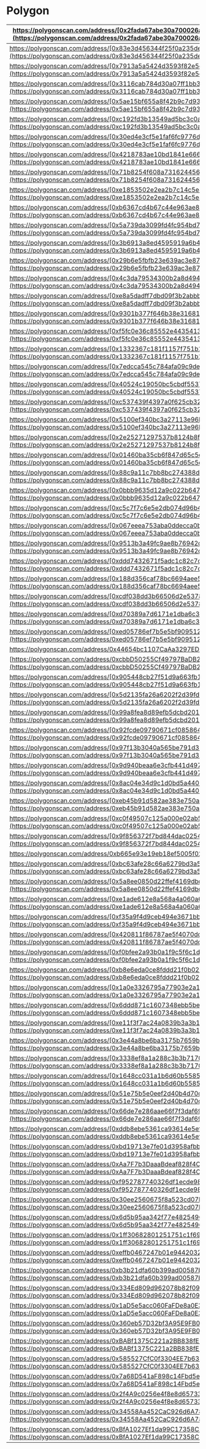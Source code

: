 # Polygon

| https://polygonscan.com/address/[0x2fada67abe30a700026a4f5f6a6cf80c978a90cf](https://polygonscan.com/address/0x2fada67abe30a700026a4f5f6a6cf80c978a90cf)  | AaveAdapter                                  |
| --------------------------------------------------------------------------------------------------------------------------------------------------------- | -------------------------------------------- |
| https://polygonscan.com/address/[0x83e3d456344f25f0a235de5d2f6c193c983e9d36](https://polygonscan.com/address/0x83e3d456344f25f0a235de5d2f6c193c983e9d36)  | AaveDebtPositionLib                          |
| https://polygonscan.com/address/[0x7913a5a5424d3593f82e5eeb78008a3b8c719afe](https://polygonscan.com/address/0x7913a5a5424d3593f82e5eeb78008a3b8c719afe)  | AaveDebtPositionParser                       |
| https://polygonscan.com/address/[0x3116cab784d30a07ff1bb370222290160a9eba1f](https://polygonscan.com/address/0x3116cab784d30a07ff1bb370222290160a9eba1f)  | AavePriceFeed                                |
| https://polygonscan.com/address/[0x5ae15bf655a8f42b9c7d93e64f4476ec1da248f8](https://polygonscan.com/address/0x5ae15bf655a8f42b9c7d93e64f4476ec1da248f8)  | AddressListRegistry                          |
| https://polygonscan.com/address/[0xc192fd3b13549ad5bc3c0a0118a29556d0cdd482](https://polygonscan.com/address/0xc192fd3b13549ad5bc3c0a0118a29556d0cdd482)  | AllowedAdapterIncomingAssetsPolicy           |
| https://polygonscan.com/address/[0x30ed4e3cf5e1faf6fc9776d256d535f3470bb710](https://polygonscan.com/address/0x30ed4e3cf5e1faf6fc9776d256d535f3470bb710)  | AllowedAdaptersPerManagerPolicy              |
| https://polygonscan.com/address/[0x4218783ae10bd1841e6664cf048ac295d8d27a4a](https://polygonscan.com/address/0x4218783ae10bd1841e6664cf048ac295d8d27a4a)  | AllowedAdaptersPolicy                        |
| https://polygonscan.com/address/[0x71b8254f608a73162445655ff2f07ccb1586b3b6](https://polygonscan.com/address/0x71b8254f608a73162445655ff2f07ccb1586b3b6)  | AllowedAssetsForRedemptionPolicy             |
| https://polygonscan.com/address/[0xe1853502e2ea2b7c14c5e89169c63065f5a459ff](https://polygonscan.com/address/0xe1853502e2ea2b7c14c5e89169c63065f5a459ff)  | AllowedDepositRecipientsPolicy               |
| https://polygonscan.com/address/[0xb6367cd4b67c44e963ae81e9c1757a1c08ede28c](https://polygonscan.com/address/0xb6367cd4b67c44e963ae81e9c1757a1c08ede28c)  | AllowedExternalPositionTypesPerManagerPolicy |
| https://polygonscan.com/address/[0x5a739da3099fd4fc954bd764099fc000da76d8e7](https://polygonscan.com/address/0x5a739da3099fd4fc954bd764099fc000da76d8e7)  | AllowedExternalPositionTypesPolicy           |
| https://polygonscan.com/address/[0x3b6913a8ed4595919a6b4a9022208cede20194bd](https://polygonscan.com/address/0x3b6913a8ed4595919a6b4a9022208cede20194bd)  | AllowedSharesTransferRecipientsPolicy        |
| https://polygonscan.com/address/[0x29b6e5fbfb23e639ac3e87766a2866886099c781](https://polygonscan.com/address/0x29b6e5fbfb23e639ac3e87766a2866886099c781)  | ArbitraryLoanFixedInterestModule             |
| https://polygonscan.com/address/[0x4c3da79534300b2a8d494ebfe7a0aee28367c2e7](https://polygonscan.com/address/0x4c3da79534300b2a8d494ebfe7a0aee28367c2e7)  | ArbitraryLoanPositionLib                     |
| https://polygonscan.com/address/[0xe8a5dadff7dbd09f3b2abbb09643ba67f1860131](https://polygonscan.com/address/0xe8a5dadff7dbd09f3b2abbb09643ba67f1860131)  | ArbitraryLoanPositionParser                  |
| https://polygonscan.com/address/[0x9301b377f646b38e31681cc5c35f364385e4121d](https://polygonscan.com/address/0x9301b377f646b38e31681cc5c35f364385e4121d)  | ArbitraryLoanTotalNominalDeltaOracleModule   |
| https://polygonscan.com/address/[0xf5fc0e36c85552e44354132d188c33d9361eb441](https://polygonscan.com/address/0xf5fc0e36c85552e44354132d188c33d9361eb441)  | ComptrollerLib                               |
| https://polygonscan.com/address/[0x1332367c181f1157f751b160187dcaa219706bf2](https://polygonscan.com/address/0x1332367c181f1157f751b160187dcaa219706bf2)  | CumulativeSlippageTolerancePolicy            |
| https://polygonscan.com/address/[0x7edcca545c784afa09c9decd5fff23057506da4b](https://polygonscan.com/address/0x7edcca545c784afa09c9decd5fff23057506da4b)  | CurveExchangeAdapter                         |
| https://polygonscan.com/address/[0x40524c19050bc5cbdf55375b27e3d6ebc5ce9c65](https://polygonscan.com/address/0x40524c19050bc5cbdf55375b27e3d6ebc5ce9c65)  | CurveLiquidityAdapter                        |
| https://polygonscan.com/address/[0xc537439f4397a0f625cb323f90bf87397da92fcf](https://polygonscan.com/address/0xc537439f4397a0f625cb323f90bf87397da92fcf)  | CurvePriceFeed                               |
| https://polygonscan.com/address/[0x5100ef340bc3a27113e96b9571e784e89fc49114](https://polygonscan.com/address/0x5100ef340bc3a27113e96b9571e784e89fc49114)  | DepositWrapper                               |
| https://polygonscan.com/address/[0x2e25271297537b8124b8f883a92ffd95c4032733](https://polygonscan.com/address/0x2e25271297537b8124b8f883a92ffd95c4032733)  | Dispatcher                                   |
| https://polygonscan.com/address/[0x01460ba35cb6f847d65c5eee124e7e9e10055f16](https://polygonscan.com/address/0x01460ba35cb6f847d65c5eee124e7e9e10055f16)  | EntranceRateBurnFee                          |
| https://polygonscan.com/address/[0x88c9a11c7bb8bc274388d0db864ab87c14fb78b8](https://polygonscan.com/address/0x88c9a11c7bb8bc274388d0db864ab87c14fb78b8)  | EntranceRateDirectFee                        |
| https://polygonscan.com/address/[0x0bbb9635d12a9c022b647f379224d88874d37879](https://polygonscan.com/address/0x0bbb9635d12a9c022b647f379224d88874d37879)  | ExitRateBurnFee                              |
| https://polygonscan.com/address/[0xc5c7f7c6e5e2db074d96b440d30d7aab2c99b848](https://polygonscan.com/address/0xc5c7f7c6e5e2db074d96b440d30d7aab2c99b848)  | ExitRateDirectFee                            |
| https://polygonscan.com/address/[0x067eeea753aba0ddecca0b80bbb8b7572bf6580d](https://polygonscan.com/address/0x067eeea753aba0ddecca0b80bbb8b7572bf6580d)  | ExternalPositionFactory                      |
| https://polygonscan.com/address/[0x9513b3a49fc9ae8b76942c94fb6f660c41fd7f47](https://polygonscan.com/address/0x9513b3a49fc9ae8b76942c94fb6f660c41fd7f47)  | ExternalPositionManager                      |
| https://polygonscan.com/address/[0xddd7432671f5adc1c82c7c875624c1b0bc461deb](https://polygonscan.com/address/0xddd7432671f5adc1c82c7c875624c1b0bc461deb)  | FeeManager                                   |
| https://polygonscan.com/address/[0x188d356caf78bc6694aee5969fde99a9d612284f](https://polygonscan.com/address/0x188d356caf78bc6694aee5969fde99a9d612284f)  | FundDeployer                                 |
| https://polygonscan.com/address/[0xcdf038dd3b66506d2e5378aee185b2f0084b7a33](https://polygonscan.com/address/0xcdf038dd3b66506d2e5378aee185b2f0084b7a33)  | FundValueCalculator                          |
| https://polygonscan.com/address/[0xd70389a7d6171e1dba6c3df4db7331811fd93f08](https://polygonscan.com/address/0xd70389a7d6171e1dba6c3df4db7331811fd93f08)  | FundValueCalculatorRouter                    |
| https://polygonscan.com/address/[0xed05786ef7b5e5bf909512f0ad46eb8f22cdc4ca](https://polygonscan.com/address/0xed05786ef7b5e5bf909512f0ad46eb8f22cdc4ca)  | GasRelayPaymasterFactory                     |
| https://polygonscan.com/address/0x44654bc1107CaAa3297ED5CCb70d9cdB445f5592                                                                                | GasRelayPaymasterLib                         |
| [https://polygonscan.com/address/0xcbbD50255Cf49797BaDB28cE625a4ea217C67A64](https://polygonscan.com/address/0xcbbD50255Cf49797BaDB28cE625a4ea217C67A64)  | GlobalConfigLib                              |
| https://polygonscan.com/address/[0x905448cb27f51d9a663fb18d57d76c49d19be837](https://polygonscan.com/address/0x905448cb27f51d9a663fb18d57d76c49d19be837)  | GlobalConfigProxy                            |
| https://polygonscan.com/address/[0x5d2135fa26a6202f2d39fdba61bcf53bb04b8434](https://polygonscan.com/address/0x5d2135fa26a6202f2d39fdba61bcf53bb04b8434)  | IdleAdapter                                  |
| https://polygonscan.com/address/[0x99a8fea8d89efb5dcbd201688d6d62ae78740a58](https://polygonscan.com/address/0x99a8fea8d89efb5dcbd201688d6d62ae78740a58)  | IdlePriceFeed                                |
| https://polygonscan.com/address/[0x92fcde09790671cf085864182b9670c77da0884b](https://polygonscan.com/address/0x92fcde09790671cf085864182b9670c77da0884b)  | IntegrationManager                           |
| https://polygonscan.com/address/[0x97f13b3040a565be791d331b0edd4b1b58dbd843](https://polygonscan.com/address/0x97f13b3040a565be791d331b0edd4b1b58dbd843)  | ManagementFee                                |
| https://polygonscan.com/address/[0x9d940beaa6e3cfb441d49787fdf1db18d7f8251e](https://polygonscan.com/address/0x9d940beaa6e3cfb441d49787fdf1db18d7f8251e)  | MinAssetBalancesPostRedemptionPolicy         |
| https://polygonscan.com/address/[0x8ac04e34d9c1d0bd5a440157538cc6fbb0dbbc9a](https://polygonscan.com/address/0x8ac04e34d9c1d0bd5a440157538cc6fbb0dbbc9a)  | MinMaxInvestmentPolicy                       |
| https://polygonscan.com/address/[0xeb45b91d582ae383e750a1626a97f854a9df19a3](https://polygonscan.com/address/0xeb45b91d582ae383e750a1626a97f854a9df19a3)  | MinSharesSupplyFee                           |
| https://polygonscan.com/address/[0xc0f49507c125a000e02ab58c22be9764e2abab99](https://polygonscan.com/address/0xc0f49507c125a000e02ab58c22be9764e2abab99)  | OnlyRemoveDustExternalPositionPolicy         |
| https://polygonscan.com/address/[0x9f856372f7bd844dac0254c7859b117259b5c9d2](https://polygonscan.com/address/0x9f856372f7bd844dac0254c7859b117259b5c9d2)  | OnlyUntrackDustOrPricelessAssetsPolicy       |
| https://polygonscan.com/address/0xb665e93e19eb18ef5005f0296d4693e3154ab0df                                                                                | ParaSwapV5Adapter                            |
| https://polygonscan.com/address/[0xbc63afe28c66a6279bd3a55a4d0d3ab61f479bdf](https://polygonscan.com/address/0xbc63afe28c66a6279bd3a55a4d0d3ab61f479bdf)  | PerformanceFee                               |
| https://polygonscan.com/address/[0x5a8ee0850d22ffef4169dbd348c1b0d7d5f5546f](https://polygonscan.com/address/0x5a8ee0850d22ffef4169dbd348c1b0d7d5f5546f)  | PolicyManager                                |
| https://polygonscan.com/address/[0xe1ade612e8a568a4a060a60a22f890171d3dc63b](https://polygonscan.com/address/0xe1ade612e8a568a4a060a60a22f890171d3dc63b)  | PoolTogetherV4Adapter                        |
| https://polygonscan.com/address/[0xf35a9f4d9ceb494e3671bb79f7532607c1682f69](https://polygonscan.com/address/0xf35a9f4d9ceb494e3671bb79f7532607c1682f69)  | PoolTogetherV4PriceFeed                      |
| https://polygonscan.com/address/[0x420811f86787ae5f4070dcf85c74d8a5a2aaad5b](https://polygonscan.com/address/0x420811f86787ae5f4070dcf85c74d8a5a2aaad5b)  | ProtocolFeeReserveLib                        |
| https://polygonscan.com/address/[0xf0bfee2a93b0a1f9c5f6c1d731a6cf1308d68b2d](https://polygonscan.com/address/0xf0bfee2a93b0a1f9c5f6c1d731a6cf1308d68b2d)  | ProtocolFeeReserveProxy                      |
| https://polygonscan.com/address/[0xb8e6eda0ce8fddd21f0b0268a43a57b9296e23d5](https://polygonscan.com/address/0xb8e6eda0ce8fddd21f0b0268a43a57b9296e23d5)  | ProtocolFeeTracker                           |
| https://polygonscan.com/address/[0x1a0e3326795a77903e2a11790bd702ebb29b8944](https://polygonscan.com/address/0x1a0e3326795a77903e2a11790bd702ebb29b8944)  | SharesSplitterFactory                        |
| https://polygonscan.com/address/[0x6ddd871c1607348ebb5be250f882255390166519](https://polygonscan.com/address/0x6ddd871c1607348ebb5be250f882255390166519)  | UintListRegistry                             |
| https://polygonscan.com/address/[0xe11f3f7ac24a0839b3a3b13bd7eb5bc5e65e2483](https://polygonscan.com/address/0xe11f3f7ac24a0839b3a3b13bd7eb5bc5e65e2483)  | UniswapV3Adapter                             |
| https://polygonscan.com/address/[0x3e44a8be6ba3175b7659b66a4ef35a48db755e6e](https://polygonscan.com/address/0x3e44a8be6ba3175b7659b66a4ef35a48db755e6e)  | UniswapV3LiquidityPositionLib                |
| https://polygonscan.com/address/[0x3338ef8a1a288c3b3b71708e85c7809b46c06776](https://polygonscan.com/address/0x3338ef8a1a288c3b3b71708e85c7809b46c06776)  | UniswapV3LiquidityPositionParser             |
| https://polygonscan.com/address/[0x1648cc031a1b6d60b5585ae21dae507a69d2b17b](https://polygonscan.com/address/0x1648cc031a1b6d60b5585ae21dae507a69d2b17b)  | UnpermissionedActionsWrapper                 |
| https://polygonscan.com/address/[0x51e75b5e0eef2d40b4d70c5daa2666e1ea30f0bd](https://polygonscan.com/address/0x51e75b5e0eef2d40b4d70c5daa2666e1ea30f0bd)  | UsdEthSimulatedAggregator                    |
| https://polygonscan.com/address/[0x66de7e286aae66f7f3daf693c22d16eea48a0f45](https://polygonscan.com/address/0x66de7e286aae66f7f3daf693c22d16eea48a0f45)  | ValueInterpreter                             |
| https://polygonscan.com/address/[0xddb8ebe5361ca93614e5efb34049e842912e1612](https://polygonscan.com/address/0xddb8ebe5361ca93614e5efb34049e842912e1612)  | VaultLib                                     |
| [https://polygonscan.com/address/0xbd19713e7fe01d3958afbb4fb5b3802a0d53605c](https://polygonscan.com/address/0xbd19713e7fe01d3958afbb4fb5b3802a0d53605c)  | BalancerV2GaugeTokenPriceFeed                |
| [https://polygonscan.com/address/0xAa7F7b3DaaaBdeaf828f4C489379160B034d125B](https://polygonscan.com/address/0xAa7F7b3DaaaBdeaf828f4C489379160B034d125B)  | BalancerV2LiquidityAdapter                   |
| [https://polygonscan.com/address/0xf952787740326df1ecde980969782916f9583719](https://polygonscan.com/address/0xf952787740326df1ecde980969782916f9583719)  | BalancerV2StablePoolPriceFeed                |
| [https://polygonscan.com/address/0x30ee2560675f8a523cd07b109fcb472a54b08314](https://polygonscan.com/address/0x30ee2560675f8a523cd07b109fcb472a54b08314)  | BalancerV2WeightedPoolPriceFeed              |
| [https://polygonscan.com/address/0x6d5b95aa342f77e4825496334195e9c1c7d3208b](https://polygonscan.com/address/0x6d5b95aa342f77e4825496334195e9c1c7d3208b)  | AaveV2ATokenListOwner                        |
| [https://polygonscan.com/address/0x1ff30682801251751c1f69355014112d29a0494d](https://polygonscan.com/address/0x1ff30682801251751c1f69355014112d29a0494d)  | AaveV2Adapter                                |
| [https://polygonscan.com/address/0xeffb0467247b01e944203246694afb64d4af69ce](https://polygonscan.com/address/0xeffb0467247b01e944203246694afb64d4af69ce)  | AaveV3ATokenListOwner                        |
| [https://polygonscan.com/address/0xb3b21dfa60b399ad00587b845aef7476a1659e9f](https://polygonscan.com/address/0xb3b21dfa60b399ad00587b845aef7476a1659e9f)  | AaveV3Adapter                                |
| [https://polygonscan.com/address/0x334Ed809d962078b82f093aEdc2D520D2E394b7d](https://polygonscan.com/address/0x334Ed809d962078b82f093aEdc2D520D2E394b7d)  | GatedRedemptionQueueSharesWrapperLib         |
| [https://polygonscan.com/address/0x1aD5e5acc060FaFDe8a0E37aA382c250D64b62e3](https://polygonscan.com/address/0x1aD5e5acc060FaFDe8a0E37aA382c250D64b62e3)  | GatedRedemptionQueueSharesWrapperFactory     |
| [https://polygonscan.com/address/0x360eb57D32bf3A95E9FB0aaD2a4629Ceca3eF7AC](https://polygonscan.com/address/0x360eb57D32bf3A95E9FB0aaD2a4629Ceca3eF7AC)  | CompoundV3Adapter                            |
| [https://polygonscan.com/address/0xBABf1375C221a2BB838fE87052833212d5a95011](https://polygonscan.com/address/0xBABf1375C221a2BB838fE87052833212d5a95011)  | CompoundV3CTokenListOwner                    |
| [https://polygonscan.com/address/0x585527CfC0f3304EE7b631EC00aE6831fBf8CEFa](https://polygonscan.com/address/0x585527CfC0f3304EE7b631EC00aE6831fBf8CEFa)  | GatedRedemptionQueueSharesWrapperLib         |
| [https://polygonscan.com/address/0x7a68D541aF898c14Fbd5ecbDa3B402b18d8c17D4](https://polygonscan.com/address/0x7a68D541aF898c14Fbd5ecbDa3B402b18d8c17D4)  | GatedRedemptionQueueSharesWrapperFactory     |
| [https://polygonscan.com/address/0x2f4A9c0256e4f8e8d65733da1aEb4871f923B457](https://polygonscan.com/address/0x2f4A9c0256e4f8e8d65733da1aEb4871f923B457)  | OneInchV5Adapter                             |
| [https://polygonscan.com/address/0x34558Aa452CaC926d6A78cC148eE1220e94Fb687](https://polygonscan.com/address/0x34558Aa452CaC926d6A78cC148eE1220e94Fb687)  | ZeroExV4Adapter                              |
| [https://polygonscan.com/address/0xBfA1027Ef1da99C17358CB4719A2297D67fCC5b1](https://polygonscan.com/address/0xBfA1027Ef1da99C17358CB4719A2297D67fCC5b1)  | PeggedDerivativesPriceFeed                   |
